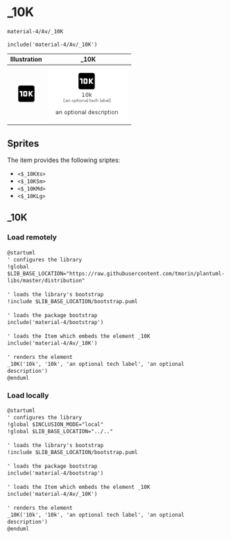 # _10K


```text
material-4/Av/_10K
```

```text
include('material-4/Av/_10K')
```



| Illustration | _10K |
| :---: | :---: |
| ![illustration for Illustration](../../material-4/Av/_10K.png) | ![illustration for _10K](../../material-4/Av/_10K.Local.png) |



## Sprites
The item provides the following sriptes:

- `<$_10KXs>`
- `<$_10KSm>`
- `<$_10KMd>`
- `<$_10KLg>`





## _10K

### Load remotely
```plantuml
@startuml
' configures the library
!global $LIB_BASE_LOCATION="https://raw.githubusercontent.com/tmorin/plantuml-libs/master/distribution"

' loads the library's bootstrap
!include $LIB_BASE_LOCATION/bootstrap.puml

' loads the package bootstrap
include('material-4/bootstrap')

' loads the Item which embeds the element _10K
include('material-4/Av/_10K')

' renders the element
_10K('10k', '10k', 'an optional tech label', 'an optional description')
@enduml
```

### Load locally
```plantuml
@startuml
' configures the library
!global $INCLUSION_MODE="local"
!global $LIB_BASE_LOCATION="../.."

' loads the library's bootstrap
!include $LIB_BASE_LOCATION/bootstrap.puml

' loads the package bootstrap
include('material-4/bootstrap')

' loads the Item which embeds the element _10K
include('material-4/Av/_10K')

' renders the element
_10K('10k', '10k', 'an optional tech label', 'an optional description')
@enduml
```

